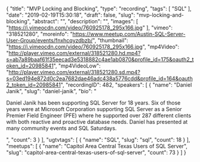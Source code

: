 {
  "title": "MVP Locking and Blocking",
  "type": "recording",
  "tags": [
    "SQL"
  ],
  "date": "2019-02-19T15:30:18",
  "draft": false,
  "slug": "mvp-locking-and-blocking",
  "abstract": "",
  "description": "",
  "images": [
    "https://i.vimeocdn.com/video/760925178_295x166.jpg"
  ],
  "vimeo": "318521280",
  "moreinfo": "https://www.meetup.com/Austin-SQL-Server-User-Group/events/fnxhcqyzdbzb/",
  "thumbnail": "https://i.vimeocdn.com/video/760925178_295x166.jpg",
  "mp4Video": "http://player.vimeo.com/external/318521280.hd.mp4?s=ab7a89baaf61f35eecad3e5318882c4ae1ab0870&profile_id=175&oauth2_token_id=20985841",
  "mp4VideoLow": "http://player.vimeo.com/external/318521280.sd.mp4?s=03ed194e872d0c2ea7682dae46adc438a5776cdd&profile_id=164&oauth2_token_id=20985841",
  "recordingID": 482,
  "speakers": [
    {
      "name": "Daniel Janik",
      "slug": "daniel-janik",
      "bio": "<p>Daniel Janik has been supporting SQL Server for 18 years. Six of those years were at Microsoft Corporation supporting SQL Server as a Senior Premier Field Engineer (PFE) where he supported over 287 different clients with both reactive and proactive database needs. Daniel has presented at many community events and SQL Saturdays.</p>",
      "count": 3
    }
  ],
  "ugtvtags": [
    {
      "name": "SQL",
      "slug": "sql",
      "count": 18
    }
  ],
  "meetups": [
    {
      "name": "Capitol Area Central Texas Users of SQL Server",
      "slug": "capitol-area-central-texas-users-of-sql-server",
      "count": 73
    }
  ]
}